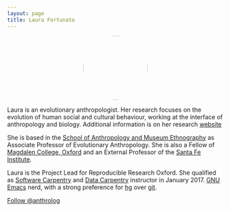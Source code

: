 ```yaml
---
layout: page
title: Laura Fortunato
---
```


<center><img src="../img/profile-pic_laura-fortunato.jpg" style="border-radius: 50%;
    width: 150px;
    height: 150px;"/></center>


<p>Laura is an evolutionary anthropologist. Her research focuses on
the evolution of human social and cultural behaviour, working at the
interface of anthropology and biology. Additional information is on
her research <a href="http://www.santafe.edu/~fortunato/"
target="_blank">website</a></p>

<p>She is based in the <a href="http://www.anthro.ox.ac.uk/"
target="_blank">School of Anthropology and Museum Ethnography</a> as
Associate Professor of Evolutionary Anthropology. She is also a Fellow
of <a href="http://www.magd.ox.ac.uk/" target="_blank">Magdalen
College, Oxford</a> and an External Professor of the <a
href="http://www.santafe.edu/" target="_blank">Santa Fe
Institute</a>.</p>

<p>Laura is the Project Lead for Reproducible Research Oxford. She
qualified as <a href="https://software-carpentry.org/"
target="_blank">Software Carpentry</a> and <a
href="http://www.datacarpentry.org/" target="_blank">Data
Carpentry</a> instructor in January 2017. <a
href="https://www.gnu.org/software/emacs/" target="_blank">GNU
Emacs</a> nerd, with a strong preference for <a
href="https://www.mercurial-scm.org/" target="_blank">hg</a> over <a
href="https://git-scm.com/" target="_blank">git</a>.</p>

<a href="https://twitter.com/anthrolog"
class="twitter-follow-button" data-size="large"
data-show-count="false">Follow @anthrolog</a><script async
src="//platform.twitter.com/widgets.js" charset="utf-8"></script>
